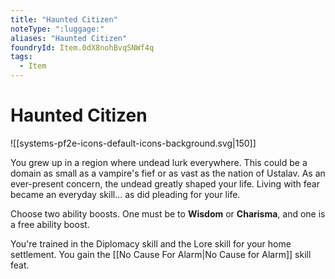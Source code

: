 ```yaml
---
title: "Haunted Citizen"
noteType: ":luggage:"
aliases: "Haunted Citizen"
foundryId: Item.0dX8nohBvqSNWf4q
tags:
  - Item
---
```


# Haunted Citizen
![[systems-pf2e-icons-default-icons-background.svg|150]]

You grew up in a region where undead lurk everywhere. This could be a domain as small as a vampire's fief or as vast as the nation of Ustalav. As an ever-present concern, the undead greatly shaped your life. Living with fear became an everyday skill... as did pleading for your life.

Choose two ability boosts. One must be to **Wisdom** or **Charisma**, and one is a free ability boost.

You're trained in the Diplomacy skill and the Lore skill for your home settlement. You gain the [[No Cause For Alarm|No Cause for Alarm]] skill feat.
